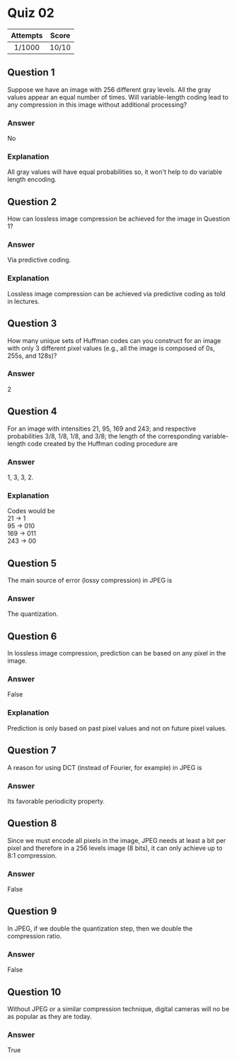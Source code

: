 Quiz 02  
=======  

|Attempts|Score|  
|:------:|:---:|  
|  1/1000|10/10|  

Question 1  
----------  
Suppose we have an image with 256 different gray levels. All the gray values appear an equal number of times. Will variable-length coding lead to any compression in this image without additional processing?  

### Answer  
No  

### Explanation  
All gray values will have equal probabilities so, it won't help to do variable length encoding.  

Question 2  
----------  
How can lossless image compression be achieved for the image in Question 1?  

### Answer  
Via predictive coding.  

### Explanation  
Lossless image compression can be achieved via predictive coding as told in lectures.  

Question 3
----------  
How many unique sets of Huffman codes can you construct for an image with only 3 different pixel values (e.g., all the image is composed of 0s, 255s, and 128s)?  

### Answer  
2  

Question 4
----------  
For an image with intensities 21, 95, 169 and 243; and respective probabilities 3/8, 1/8, 1/8, and 3/8; the length of the corresponding variable-length code created by the Huffman coding procedure are  

### Answer  
1, 3, 3, 2.  

### Explanation  
Codes would be  
 21 -> 1  
 95 -> 010  
169 -> 011  
243 -> 00  

Question 5
----------  
The main source of error (lossy compression) in JPEG is  

### Answer  
The quantization.  

Question 6
----------  
In lossless image compression, prediction can be based on any pixel in the image.  

### Answer  
False  

### Explanation  
Prediction is only based on past pixel values and not on future pixel values.  

Question 7
----------
A reason for using DCT (instead of Fourier, for example) in JPEG is  

### Answer
Its favorable periodicity property.  

Question 8
----------  
Since we must encode all pixels in the image, JPEG needs at least a bit per pixel and therefore in a 256 levels image (8 bits), it can only achieve up to 8:1 compression.  

### Answer  
False  

Question 9
----------
In JPEG, if we double the quantization step, then we double the compression ratio.  

### Answer  
False  

Question 10
-----------  
Without JPEG or a similar compression technique, digital cameras will no be as popular as they are today.  

### Answer  
True  